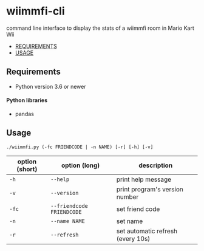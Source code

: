 # wiimmfi-cli
command line interface to display the stats of a wiimmfi room in Mario Kart Wii

* [REQUIREMENTS](#requirements)
* [USAGE](#usage)

## Requirements
* Python version 3.6 or newer
#### Python libraries
* pandas

## Usage
`./wiimmfi.py (-fc FRIENDCODE | -n NAME) [-r] [-h] [-v]`

| option (short) | option (long)               | description                        |
|----------------|-----------------------------|------------------------------------|
|  `-h`          |  `--help`                   | print help message                 |
|  `-v`          |  `--version`                | print program's version number     |
|  `-fc`         |  `--friendcode FRIENDCODE`  | set friend code                    |
|  `-n`          |  `--name NAME`              | set name                           |
|  `-r`          |  `--refresh`                | set automatic refresh (every 10s)  |
